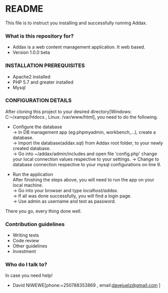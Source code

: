 # README #

This file is to instruct you installing and successfully running Addax.

### What is this repository for? ###

* Addax is a web content management application. It web based.
* Version 1.0.0 beta

### INSTALLATION PREREQUISITES ###

* Apache2 installed
* PHP 5.7 and greater installed
* Mysql

### CONFIGURATION DETAILS ###
After cloning this project to your desired directory[Windows: C:~/xampp/htdocs , Linux: /var/www/html], you need to do the following.  
  
* Configure the database  
-> In DB management app (eg:phpmyadmin, workbench,...), create a database.   
-> Import the database(addax.sql) from Addax root folder, to your newly created database.  
-> Go into ~/addax/admin/includes and open file 'config.php' change your local connection values respective to your settings.
-> Change to database connection respective to your mysql configurations on line 9.  

* Run the application  
After finishing the steps above, you will need to run the app on your local machine.  
-> Go into your browser and type _localhost/addax_.  
-> If all was done successfully, you will find a login page.   
-> Use admin as username and test as password.  
  
There you go, every thing done well.  
### Contribution guidelines ###  
  
* Writing tests  
* Code review  
* Other guidelines  
* Investment  
  
### Who do I talk to? ###  
In case you need help!  
  
* David NIWEWE[phone:+250788353869 , email:davejuelz@gmail.com ]